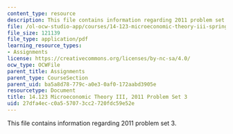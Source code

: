 ```yaml
---
content_type: resource
description: This file contains information regarding 2011 problem set 3.
file: /ol-ocw-studio-app/courses/14-123-microeconomic-theory-iii-spring-2015/27dfa4ecc0a557073cc2720fdc59e52e_MIT14_123S15_PSet_3_11.pdf
file_size: 121139
file_type: application/pdf
learning_resource_types:
- Assignments
license: https://creativecommons.org/licenses/by-nc-sa/4.0/
ocw_type: OCWFile
parent_title: Assignments
parent_type: CourseSection
parent_uid: ba5a8d78-779c-a0e3-0af0-172aabd3905e
resourcetype: Document
title: 14.123 Microeconomic Theory III, 2011 Problem Set 3
uid: 27dfa4ec-c0a5-5707-3cc2-720fdc59e52e
---
```

This file contains information regarding 2011 problem set 3.